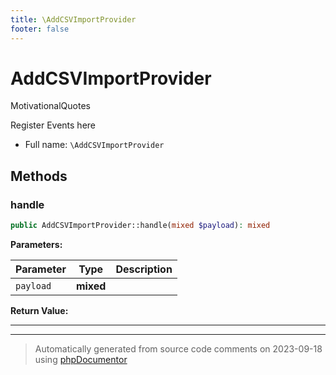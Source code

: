 ```yaml
---
title: \AddCSVImportProvider
footer: false
---
```


# AddCSVImportProvider

MotivationalQuotes

Register Events here

* Full name: `\AddCSVImportProvider`



## Methods

### handle



```php
public AddCSVImportProvider::handle(mixed $payload): mixed
```








**Parameters:**

| Parameter | Type | Description |
|-----------|------|-------------|
| `payload` | **mixed** |  |


**Return Value:**





---


---
> Automatically generated from source code comments on 2023-09-18 using [phpDocumentor](http://www.phpdoc.org/)
